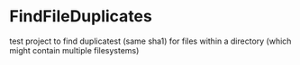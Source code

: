 FindFileDuplicates
==================

test project to find duplicatest (same sha1) for files within a directory (which might contain multiple filesystems) 